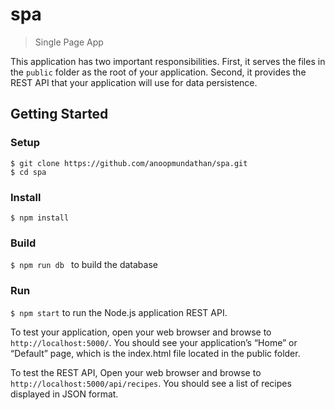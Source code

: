# spa
> Single Page App

This application has two important responsibilities. First, it serves the files in the ```public``` folder as the root of your application. Second, it provides the REST API that your application will use for data persistence.

## Getting Started

### Setup
```
$ git clone https://github.com/anoopmundathan/spa.git
$ cd spa
```
### Install
```
$ npm install
```
### Build
```$ npm run db ``` to build the database

### Run
``` $ npm start ``` to run the Node.js application REST API.


To test your application, open your web browser and browse to ```http://localhost:5000/```. You should see your application’s “Home” or “Default” page, which is the index.html file located in the public folder.

To test the REST API, Open your web browser and browse to ```http://localhost:5000/api/recipes```. You should see a list of recipes displayed in JSON format.
